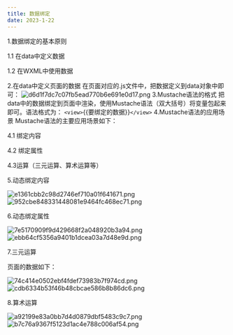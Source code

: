 ```yaml
---
title: 数据绑定
date: 2023-1-22
---
```

1.数据绑定的基本原则

  1.1 在data中定义数据

  1.2 在WXML中使用数据

2.在data中定义页面的数据
  在页面对应的.js文件中，把数据定义到data对象中即可：
![d6d1f7dc7c07fb5ead770b6e691e0d17.png](https://s1.imagehub.cc/images/2023/01/06/d6d1f7dc7c07fb5ead770b6e691e0d17.png)
3.Mustache语法的格式
  把data中的数据绑定到页面中渲染，使用Mustache语法（双大括号）将变量包起来即可。语法格式为：
  `<view>`{{要绑定的数据}}`</view>`
4.Mustache语法的应用场景
  Mustache语法的主要应用场景如下：

  4.1 绑定内容

  4.2 绑定属性

  4.3运算（三元运算、算术运算等）

5.动态绑定内容

![e1361cbb2c98d2746ef710a01f641671.png](https://s1.imagehub.cc/images/2023/01/06/e1361cbb2c98d2746ef710a01f641671.png)
![952cbe848331448081e9464fc468ec71.png](https://s1.imagehub.cc/images/2023/01/06/952cbe848331448081e9464fc468ec71.png)

6.动态绑定属性

![7e5170909f9d429668f2a048920b3a94.png](https://s1.imagehub.cc/images/2023/01/06/7e5170909f9d429668f2a048920b3a94.png)
![ebb64cf5356a9401b1dcea03a7d48e9d.png](https://s1.imagehub.cc/images/2023/01/06/ebb64cf5356a9401b1dcea03a7d48e9d.png)

7.三元运算

页面的数据如下：

![74c414e0502ebf4fdef73983b7f974cd.png](https://s1.imagehub.cc/images/2023/01/06/74c414e0502ebf4fdef73983b7f974cd.png)
![cdb6334b53f46b48cbcae586b8b86dc6.png](https://s1.imagehub.cc/images/2023/01/06/cdb6334b53f46b48cbcae586b8b86dc6.png)

8.算术运算

![a92199e83a0bb7d4d0879dbf5483c9c7.png](https://s1.imagehub.cc/images/2023/01/06/a92199e83a0bb7d4d0879dbf5483c9c7.png)
![b7c76a9367f5123d1ac4e788c006af54.png](https://s1.imagehub.cc/images/2023/01/06/b7c76a9367f5123d1ac4e788c006af54.png)
